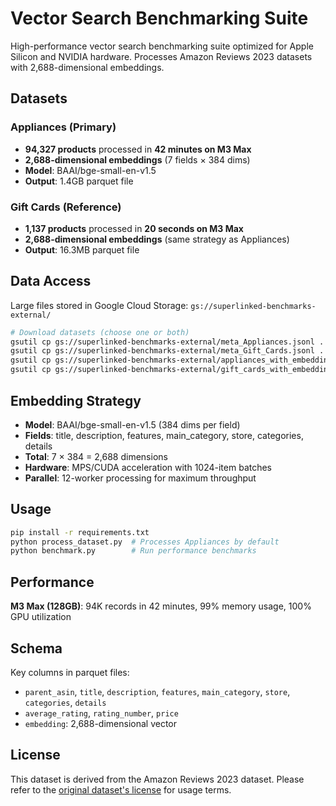 # Vector Search Benchmarking Suite

High-performance vector search benchmarking suite optimized for Apple Silicon and NVIDIA hardware. Processes Amazon Reviews 2023 datasets with 2,688-dimensional embeddings.

## Datasets

### Appliances (Primary)
- **94,327 products** processed in **42 minutes on M3 Max**
- **2,688-dimensional embeddings** (7 fields × 384 dims)
- **Model**: BAAI/bge-small-en-v1.5
- **Output**: 1.4GB parquet file

### Gift Cards (Reference)  
- **1,137 products** processed in **20 seconds on M3 Max**
- **2,688-dimensional embeddings** (same strategy as Appliances)
- **Output**: 16.3MB parquet file

## Data Access

Large files stored in Google Cloud Storage: `gs://superlinked-benchmarks-external/`

```bash
# Download datasets (choose one or both)
gsutil cp gs://superlinked-benchmarks-external/meta_Appliances.jsonl .
gsutil cp gs://superlinked-benchmarks-external/meta_Gift_Cards.jsonl .
gsutil cp gs://superlinked-benchmarks-external/appliances_with_embeddings.parquet .
gsutil cp gs://superlinked-benchmarks-external/gift_cards_with_embeddings.parquet .
```

## Embedding Strategy

- **Model**: BAAI/bge-small-en-v1.5 (384 dims per field)
- **Fields**: title, description, features, main_category, store, categories, details  
- **Total**: 7 × 384 = 2,688 dimensions
- **Hardware**: MPS/CUDA acceleration with 1024-item batches
- **Parallel**: 12-worker processing for maximum throughput

## Usage

```bash
pip install -r requirements.txt
python process_dataset.py  # Processes Appliances by default
python benchmark.py        # Run performance benchmarks
```

## Performance

**M3 Max (128GB)**: 94K records in 42 minutes, 99% memory usage, 100% GPU utilization

## Schema

Key columns in parquet files:
- `parent_asin`, `title`, `description`, `features`, `main_category`, `store`, `categories`, `details`
- `average_rating`, `rating_number`, `price` 
- `embedding`: 2,688-dimensional vector

## License

This dataset is derived from the Amazon Reviews 2023 dataset. Please refer to the [original dataset's license](https://amazon-reviews-2023.github.io/) for usage terms.
